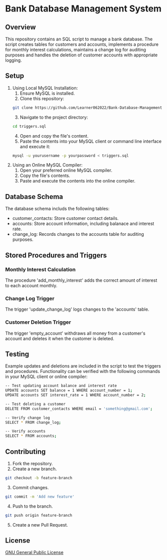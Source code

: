 # Bank Database Management System

## Overview
This repository contains an SQL script to manage a bank database. The script creates tables for customers and accounts, implements a procedure for monthly interest calculations, maintains a change log for auditing purposes and handles the deletion of customer accounts with appropriate logging.

## Setup
1. Using Local MySQL Installation: 
    1. Ensure MySQL is installed.
    2. Clone this repository:
    ```sh
    git clone https://github.com/Learner062022/Bank-Database-Management-System.git
    ```
    3. Navigate to the project directory:
    ```sh
    cd triggers.sql
    ```
    4. Open and copy the file's content.
    5. Paste the contents into your MySQL client or command line interface and execute it:
    ```sh
    mysql -u yourusername -p yourpassword < triggers.sql
    ```
2. Using an Online MySQL Compiler:
    1. Open your preferred online MySQL compiler.
    2. Copy the file's contents.
    3. Paste and execute the contents into the online compiler.

## Database Schema
The database schema includs the following tables:
- customer_contacts: Store customer contact details.
- accounts: Store account information, including balanace and interest rate.
- change_log: Records changes to the accounts table for auditing purposes.

## Stored Procedures and Triggers
### Monthly Interest Calculation
The procedure 'add_monthly_interest' adds the correct amount of interest to each account monthly.

### Change Log Trigger
The trigger  'update_change_log' logs changes to the 'accounts' table.

### Customer Deletion Trigger
The trigger 'empty_account' withdraws all money from a customer's account and deletes it when the customer is deleted.

## Testing
Example updates and deletions are included in the script to test the triggers and procedures. Functionality can be verified with the following commands in your MySQL client or online compiler:
 ```sh
 -- Test updating account balance and interest rate
UPDATE accounts SET balance = 1 WHERE account_number = 1;
UPDATE accounts SET interest_rate = 1 WHERE account_number = 2;

-- Test deleting a customer
DELETE FROM customer_contacts WHERE email = 'something@gmail.com';

-- Verify change log
SELECT * FROM change_log;

-- Verify accounts
SELECT * FROM accounts;
```

## Contributing
1. Fork the repository.
2. Create a new branch.
 ```sh
 git checkout -b feature-branch
  ```
3. Commit changes.
 ```sh
git commit -m 'Add new feature'
  ```
4. Push to the branch.
 ```sh
git push origin feature-branch
  ```
5. Create a new Pull Request.

## License
[GNU General Public License](https://www.gnu.org/licenses/gpl-3.0.txt)
